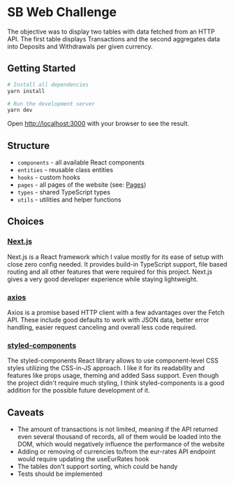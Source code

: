 # SB Web Challenge

The objective was to display two tables with data fetched from an HTTP API. The first table displays Transactions and the second aggregates data into Deposits and Withdrawals per given currency.

## Getting Started

```sh
# Install all dependencies
yarn install

# Run the development server
yarn dev
```

Open [http://localhost:3000](http://localhost:3000) with your browser to see the result.

## Structure

- `components` - all available React components
- `entities` - reusable class entities
- `hooks` - custom hooks
- `pages` - all pages of the website (see: [Pages](https://nextjs.org/docs/basic-features/pages))
- `types` - shared TypeScript types
- `utils` - utilities and helper functions

## Choices

### [Next.js](https://nextjs.org/)

Next.js is a React framework which I value mostly for its ease of setup with close zero config needed. It provides build-in TypeScript support, file based routing and all other features that were required for this project. Next.js gives a very good developer experience while staying lightweight.

### [axios](https://github.com/axios/axios)

Axios is a promise based HTTP client with a few advantages over the Fetch API. These include good defaults to work with JSON data, better error handling, easier request canceling and overall less code required.

### [styled-components](https://styled-components.com/)

The styled-components React library allows to use component-level CSS styles utilizing the CSS-in-JS approach. I like it for its readability and features like props usage, theming and added Sass support. Even though the project didn't require much styling, I think styled-components is a good addition for the possible future development of it.

## Caveats

- The amount of transactions is not limited, meaning if the API returned even several thousand of records, all of them would be loaded into the DOM, which would negatively influence the performance of the website
- Adding or removing of currencies to/from the eur-rates API endpoint would require updating the useEurRates hook
- The tables don't support sorting, which could be handy
- Tests should be implemented
